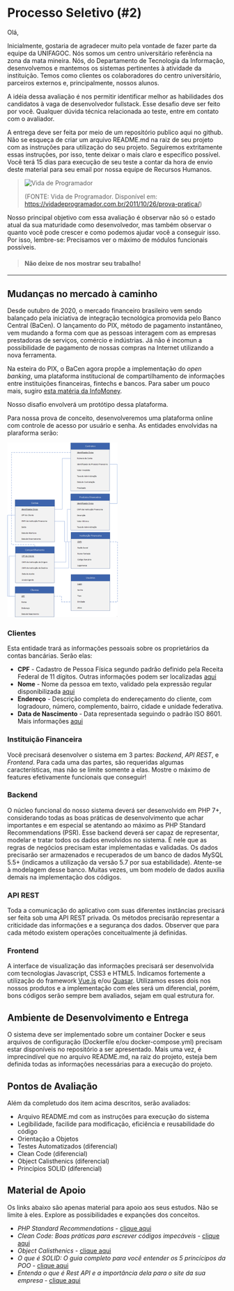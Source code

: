 # Processo Seletivo (#2)

Olá,

Inicialmente, gostaria de agradecer muito pela vontade de fazer parte da equipe da UNIFAGOC. Nós somos um centro universitário referência na zona da mata mineira. Nós, do Departamento de Tecnologia da Informação, desenvolvemos e mantemos os sistemas pertinentes à atividade da instituição. Temos como clientes os colaboradores do centro universitário, parceiros externos e, principalmente, nossos alunos.

A idéia dessa avaliação é nos permitir identificar melhor as habilidades dos candidatos à vaga de desenvolvedor fullstack. Esse desafio deve ser feito por você. Qualquer dúvida técnica relacionada ao teste, entre em contato com o avaliador.

A entrega deve ser feita por meio de um repositório publico aqui no github. Não se esqueça de criar um arquivo README.md na raiz de seu projeto com as instruções para utilização do seu projeto. Seguiremos extritamente essas instruções, por isso, tente deixar o mais claro e específico possível. Você terá 15 dias para execução de seu teste a contar da hora de envio deste material para seu email por nossa equipe de Recursos Humanos.

>![Vida de Programador](https://vidadeprogramador.com.br/wp-content/uploads/2011/10/tirinha319.png)
>
>(FONTE: Vida de Programador. Disponível em: https://vidadeprogramador.com.br/2011/10/26/prova-pratica/)

Nosso principal objetivo com essa avaliação é observar não só o estado atual da sua maturidade como desenvolvedor, mas também observar o quanto você pode crescer e como podemos ajudar você a conseguir isso. Por isso, lembre-se: Precisamos ver o máximo de módulos funcionais possíveis. 

> #### Não deixe de nos mostrar seu trabalho!

------

## Mudanças no mercado à caminho

Desde outubro de 2020, o mercado financeiro brasileiro vem sendo balançado pela iniciativa de integração tecnológica promovida pelo Banco Central (BaCen). O lançamento do PIX, método de pagamento instantâneo, vem mudando a forma com que as pessoas interagem com as empresas prestadoras de serviços, comércio e indústrias. Já não é incomun a possibilidade de pagamento de nossas compras na Internet utilizando a nova ferramenta.

Na esteira do PIX, o BaCen agora propõe a implementação do _open banking_, uma plataforma institucional de compartilhamento de informações entre instituições financeiras, fintechs e bancos. Para saber um pouco mais, sugiro [esta matéria da InfoMoney](https://www.infomoney.com.br/guias/open-banking/).

Nosso disafio envolverá um protótipo dessa plataforma. 

Para nossa prova de conceito, desenvolveremos uma plataforma online com controle de acesso por usuário e senha. As entidades envolvidas na plaraforma serão:

<a href="https://github.com/UNIFAGOC/ProcessoSeletivo/raw/master/assets/imagem1.png" target="_blank">
<img src="https://github.com/UNIFAGOC/ProcessoSeletivo/raw/master/assets/imagem1.png" height="400"/>
</a>

### Clientes

Esta entidade trará as informações pessoais sobre os proprietários da contas bancárias. Serão elas:

* **CPF** - Cadastro de Pessoa Física segundo padrão definido pela Receita Federal de 11 dígitos. Outras informações 
  podem ser localizadas [aqui](https://pt.wikipedia.org/wiki/Cadastro_de_pessoas_f%C3%ADsicas)
* **Nome** - Nome da pessoa em texto, validado pela expressão regular disponibilizada [aqui](https://pt.stackoverflow.com/a/243008)
* **Endereço** - Descrição completa do endereçamento do cliente, com logradouro, número, complemento, bairro, cidade e 
  unidade federativa.
* **Data de Nascimento** - Data representada seguindo o padrão ISO 8601. Mais informações [aqui](https://en.wikipedia.org/wiki/ISO_8601)

### Instituição Financeira

Você precisará desenvolver o sistema em 3 partes: _Backend_, _API REST_, e _Frontend_. Para cada uma das partes, são requeridas algumas características, mas não se limite somente a elas. Mostre o máximo de features efetivamente funcionais que conseguir!

### Backend

O núcleo funcional do nosso sistema deverá ser desenvolvido em PHP 7+, considerando todas as boas práticas de desenvolvimento que achar importantes e em especial se atentando ao máximo as PHP Standard Recommendations (PSR). Esse backend deverá ser capaz de representar, modelar e tratar todos os dados envolvidos no sistema. É nele que as regras de negócios precisam estar implementadas e validadas. Os dados precisarão ser armazenados e recuperados de um banco de dados MySQL 5.5+ (indicamos a utilização da versão 5.7 por sua estabilidade). Atente-se à modelagem desse banco. Muitas vezes, um bom modelo de dados auxilia demais na implementação dos códigos.

### API REST

Toda a comunicação do aplicativo com suas diferentes instâncias precisará ser feita sob uma API REST privada. Os métodos precisarão representar a criticidade das informações e a segurança dos dados. Observer que para cada método existem operações conceitualmente já definidas.

### Frontend

A interface de visualização das informações precisará ser desenvolvida com tecnologias Javascript, CSS3 e HTML5. Indicamos fortemente a utilização do framework [Vue.js](https://vuejs.org/) e/ou [Quasar](https://quasar.dev/). Utilizamos esses dois nos nossos produtos e a implementação com eles será um diferencial, porém, bons códigos serão sempre bem avaliados, sejam em qual estrutura for. 

## Ambiente de Desenvolvimento e Entrega

O sistema deve ser implementado sobre um container Docker e seus arquivos de configuração (Dockerfile e/ou docker-compose.yml) precisam estar disponíveis no repositório a ser apresentado. Mais uma vez, é imprecindível que no arquivo README.md, na raiz do projeto, esteja bem definida todas as informações necessárias para a execução do projeto.

## Pontos de Avaliação

Além da completudo dos item acima descritos, serão avaliados:

* Arquivo README.md com as instruções para execução do sistema
* Legibilidade, facilide para modificação, eficiência e reusabilidade do código
* Orientação a Objetos
* Testes Automatizados (diferencial)
* Clean Code (diferencial)
* Object Calisthenics (diferencial)
* Princípios SOLID (diferencial)

## Material de Apoio

Os links abaixo são apenas material para apoio aos seus estudos. Não se limite à eles. Explore as possibilidades e expanções dos conceitos.

* *PHP Standard Recommendations* - [clique aqui](https://www.php-fig.org/psr/)
* *Clean Code: Boas práticas para escrever códigos impecáveis* - [clique aqui](https://medium.com/desenvolvendo-com-paixao/2-clean-code-boas-pr%C3%A1ticas-para-escrever-c%C3%B3digos-impec%C3%A1veis-361997b3c8b5)
* *Object Calisthenics* - [clique aqui](https://www.neoassist.com/2017/05/31/object-calisthenics-9-regras-para-aperfeicoar-seus-codigos/)
* *O que é SOLID: O guia completo para você entender os 5 princícipos da POO* - [clique aqui](https://medium.com/desenvolvendo-com-paixao/o-que-%C3%A9-solid-o-guia-completo-para-voc%C3%AA-entender-os-5-princ%C3%ADpios-da-poo-2b937b3fc530)
* *Entenda o que é Rest API e a importância dela para o site da sua empresa* - [clique aqui](https://rockcontent.com/br/blog/rest-api/)